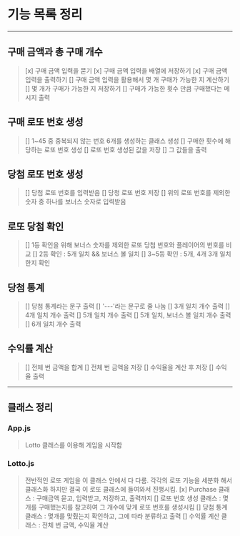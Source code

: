 # 기능 목록 정리

---

## 구매 금액과 총 구매 개수

> [x] 구매 금액 입력을 묻기
> [x] 구매 금액 입력을 배열에 저장하기
> [x] 구매 금액 입력을 출력하기
> [] 구매 금액 입력을 활용해서 몇 개 구매가 가능한 지 계산하기
> [] 몇 개가 구매가 가능한 지 저장하기
> [] 구매가 가능한 횟수 만큼 구매했다는 메시지 출력

## 구매 로또 번호 생성

> [] 1~45 중 중복되지 않는 번호 6개를 생성하는 클래스 생성
> [] 구매한 횟수에 해당하는 로또 번호 생성
> [] 로또 번호 생성된 값을 저장
> [] 그 값들을 출력

## 당첨 로또 번호 생성

> [] 당첨 로또 번호를 입력받음
> [] 당청 로또 번호 저장
> [] 위의 로또 번호를 제외한 숫자 중 하나를 보너스 숫자로 입력받음

## 로또 당첨 확인

> [] 1등 확인을 위해 보너스 숫자를 제외한 로또 당첨 번호와 플레이어의 번호를 비교
> [] 2등 확인 : 5개 일치 && 보너스 볼 일치
> [] 3~5등 확인 : 5개, 4개 3개 일치 한지 확인

## 당첨 통계

> [] 당첨 통계라는 문구 출력
> [] '---'라는 문구로 줄 나눔
> [] 3개 일치 개수 출력
> [] 4개 일치 개수 출력
> [] 5개 일치 개수 출력
> [] 5개 일치, 보너스 볼 일치 개수 출력
> [] 6개 일치 개수 출력

## 수익률 계산

> [] 전체 번 금액을 합계
> [] 전체 번 금액을 저장
> [] 수익율을 계산 후 저장
> [] 수익율 출력

---

## 클래스 정리

### App.js

> Lotto 클래스를 이용해 게임을 시작함

### Lotto.js

> 전반적인 로또 게임을 이 클래스 안에서 다 다룸.
> 각각의 로또 기능을 세분화 해서 클래스화 하지만 결국 이 로또 클래스에 들여와서 진행시킴.
> [x] Purchase 클래스 : 구매금액 묻고, 입력받고, 저장하고, 출력까지
> [] 로또 번호 생성 클래스 : 몇개를 구매했는지를 참고하여 그 개수에 맞게 로또 번호를 생성시킴
> [] 당첨 통계 클래스 : 몇개를 맞췄는지 확인하고, 그에 따라 분류하고 출력
> [] 수익률 계산 클래스 : 전체 번 금액, 수익율 계산
